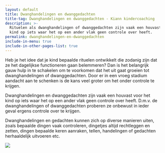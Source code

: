 ```yaml
---
layout: default
title: Dwanghandelingen en dwanggedachten
title-tag: Dwanghandelingen en dwanggedachten - Kiann kindercoaching
description: >-
  Rituelen als dwanghandelingen of dwanggedachten zijn vaak een houvast van je
  kind op iets waar het op een ander vlak geen controle over heeft. 
permalink: dwanghandelingen-en-dwanggedachten
include-in-menu: true
include-in-other-pages-list: true
---
```

Heb je het idee dat je kind bepaalde rituelen ontwikkelt die zodanig zijn dat ze het dagelijkse functioneren gaan belemmeren? Dan is het belangrijk gauw hulp in te schakelen om te voorkomen dat het uit gaat groeien tot dwanghandelingen of dwanggedachten. Door er in een vroeg stadium aandacht aan te schenken is de kans veel groter om het onder controle te krijgen.

Dwanghandelingen en dwanggedachten zijn vaak een houvast voor het kind op iets waar het op een ander vlak geen controle over heeft. D.m.v. de dwanghandelingen of dwanggedachten proberen ze onbewust in ieder geval ergens controle over te krijgen.

Dwanghandelingen en gedachten kunnen zich op diverse manieren uiten, zoals bepaalde dingen vaak controleren, dingetjes altijd rechtleggen en zetten, dingen bepaalde keren aanraken, tellen, handelingen of gedachten herhaaldelijk uitvoeren etc.

![](/uploads/kluwen-poppetjes.png)

